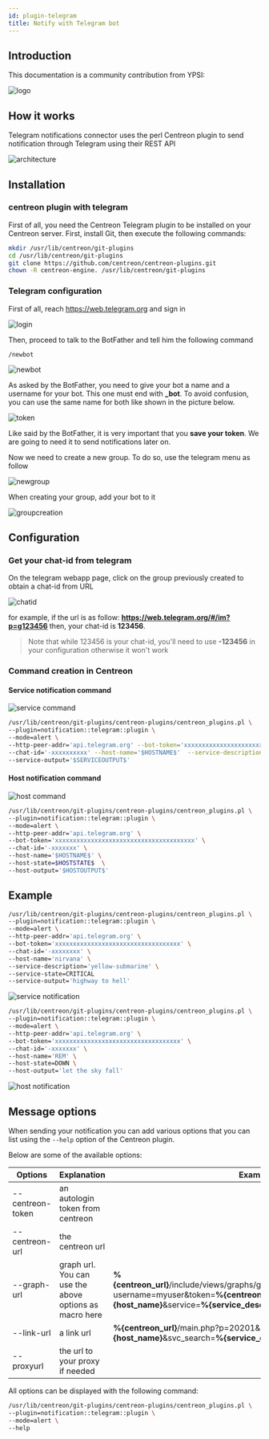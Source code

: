 ```yaml
---
id: plugin-telegram
title: Notify with Telegram bot
---
```


## Introduction

This documentation is a community contribution from YPSI:

![logo](../../assets/integrations/notifications/telegram/logo-YPSI.png)

## How it works

Telegram notifications connector uses the perl Centreon plugin to send notification through Telegram using their REST API

![architecture](../../assets/integrations/notifications/telegram/architecture-telegram.png)

## Installation

### centreon plugin with telegram

First of all, you need the Centreon Telegram plugin to be installed on your Centreon server.
First, install Git, then execute the following commands:

```bash
mkdir /usr/lib/centreon/git-plugins
cd /usr/lib/centreon/git-plugins
git clone https://github.com/centreon/centreon-plugins.git
chown -R centreon-engine. /usr/lib/centreon/git-plugins
```

### Telegram configuration

First of all, reach https://web.telegram.org and sign in

![login](../../assets/integrations/notifications/telegram/login-telegram.png)

Then, proceed to talk to the BotFather and tell him the following command

```/newbot```

![newbot](../../assets/integrations/notifications/telegram/newbot-telegram.png)

As asked by the BotFather, you need to give your bot a name and a username for your bot. This one must end with **_bot**.
To avoid confusion, you can use the same name for both like shown in the picture below.

![token](../../assets/integrations/notifications/telegram/token-telegram.png)

Like said by the BotFather, it is very important that you **save your token**. We are going to need it to send notifications later on.

Now we need to create a new group. To do so, use the telegram menu as follow

![newgroup](../../assets/integrations/notifications/telegram/newgroup-telegram.gif)

When creating your group, add your bot to it

![groupcreation](../../assets/integrations/notifications/telegram/groupcreation-telegram.gif)

## Configuration

### Get your chat-id from telegram

On the telegram webapp page, click on the group previously created to obtain a chat-id from URL

![chatid](../../assets/integrations/notifications/telegram/chatid-telegram.png)

for example, if the url is as follow: **https://web.telegram.org/#/im?p=g123456** then, your chat-id is **123456**.

> Note that while 123456 is your chat-id, you'll need to use **-123456** in your configuration  otherwise it won't work

### Command creation in Centreon

#### Service notification command

![service command](../../assets/integrations/notifications/telegram/service-command-telegram.png)

```bash
/usr/lib/centreon/git-plugins/centreon-plugins/centreon_plugins.pl \
--plugin=notification::telegram::plugin \
--mode=alert \
--http-peer-addr='api.telegram.org' --bot-token='xxxxxxxxxxxxxxxxxxxxxxxxxxxxxxxxxxx' \
--chat-id='-xxxxxxxxxx' --host-name='$HOSTNAME$'  --service-description='$SERVICEDESC$' --service-state=$SERVICESTATE$ \
--service-output='$SERVICEOUTPUT$'
``` 

#### Host notification command

![host command](../../assets/integrations/notifications/telegram/host-command-telegram.png)

```bash
/usr/lib/centreon/git-plugins/centreon-plugins/centreon_plugins.pl \
--plugin=notification::telegram::plugin \
--mode=alert \
--http-peer-addr='api.telegram.org' \
--bot-token='xxxxxxxxxxxxxxxxxxxxxxxxxxxxxxxxxxxxxxx' \
--chat-id='-xxxxxxx' \ 
--host-name='$HOSTNAME$' \
--host-state=$HOSTSTATE$  \
--host-output='$HOSTOUTPUT$'
```

## Example

```bash
/usr/lib/centreon/git-plugins/centreon-plugins/centreon_plugins.pl \ 
--plugin=notification::telegram::plugin \
--mode=alert \
--http-peer-addr='api.telegram.org' \
--bot-token='xxxxxxxxxxxxxxxxxxxxxxxxxxxxxxxxxxx' \
--chat-id='-xxxxxxxx' \
--host-name='nirvana' \
--service-description='yellow-submarine' \
--service-state=CRITICAL 
--service-output='highway to hell'
```

![service notification](../../assets/integrations/notifications/telegram/service-notification-telegram.png)

```bash
/usr/lib/centreon/git-plugins/centreon-plugins/centreon_plugins.pl \
--plugin=notification::telegram::plugin \
--mode=alert \
--http-peer-addr='api.telegram.org' \
--bot-token='xxxxxxxxxxxxxxxxxxxxxxxxxxxxxxxxxxx' \
--chat-id='-xxxxxxx' \
--host-name='REM' \
--host-state=DOWN \
--host-output='let the sky fall'
```

![host notification](../../assets/integrations/notifications/telegram/host-notification-telegram.png)

## Message options

When sending your notification you can add various options that you can list using the `--help` option of the Centreon plugin. 

Below are some of the available options:

| Options           | Explanation                                            | Example                                                                                                                                                                                   |
| ----------------- | ------------------------------------------------------ | ----------------------------------------------------------------------------------------------------------------------------------------------------------------------------------------- |
| \--centreon-token | an autologin token from centreon                       |                                                                                                                                                                                           |
| \--centreon-url   | the centreon url                                       |                                                                                                                                                                                           |
| \--graph-url      | graph url. You can use the above options as macro here | **%{centreon\_url}**/include/views/graphs/generateGraphs/generateImage.php?username=myuser&token=**%{centreon\_token}**&hostname=**%{host\_name}**&service=**%{service\_description}** |
| \--link-url       | a link url                                             | **%{centreon\_url}**/main.php?p=20201&o=svc&host\_search=**%{host\_name}**&svc\_search=**%{service\_description}**                                                                     |
| \--proxyurl       | the url to your proxy if needed                        |                                                                                                                                                                                           |

All options can be displayed with the following command:

```bash
/usr/lib/centreon/git-plugins/centreon-plugins/centreon_plugins.pl \
--plugin=notification::telegram::plugin \
--mode=alert \
--help
```
